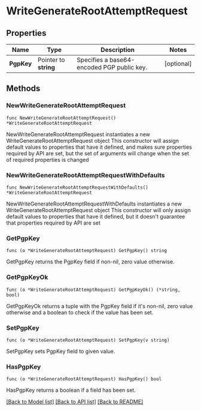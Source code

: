 # WriteGenerateRootAttemptRequest


## Properties

Name | Type | Description | Notes
------------ | ------------- | ------------- | -------------
**PgpKey** | Pointer to **string** | Specifies a base64-encoded PGP public key. | [optional] 



## Methods


### NewWriteGenerateRootAttemptRequest

`func NewWriteGenerateRootAttemptRequest() *WriteGenerateRootAttemptRequest`

NewWriteGenerateRootAttemptRequest instantiates a new WriteGenerateRootAttemptRequest object
This constructor will assign default values to properties that have it defined,
and makes sure properties required by API are set, but the set of arguments
will change when the set of required properties is changed

### NewWriteGenerateRootAttemptRequestWithDefaults

`func NewWriteGenerateRootAttemptRequestWithDefaults() *WriteGenerateRootAttemptRequest`

NewWriteGenerateRootAttemptRequestWithDefaults instantiates a new WriteGenerateRootAttemptRequest object
This constructor will only assign default values to properties that have it defined,
but it doesn't guarantee that properties required by API are set


### GetPgpKey

`func (o *WriteGenerateRootAttemptRequest) GetPgpKey() string`

GetPgpKey returns the PgpKey field if non-nil, zero value otherwise.

### GetPgpKeyOk

`func (o *WriteGenerateRootAttemptRequest) GetPgpKeyOk() (*string, bool)`

GetPgpKeyOk returns a tuple with the PgpKey field if it's non-nil, zero value otherwise
and a boolean to check if the value has been set.

### SetPgpKey

`func (o *WriteGenerateRootAttemptRequest) SetPgpKey(v string)`

SetPgpKey sets PgpKey field to given value.


### HasPgpKey

`func (o *WriteGenerateRootAttemptRequest) HasPgpKey() bool`

HasPgpKey returns a boolean if a field has been set.









[[Back to Model list]](../README.md#documentation-for-models) [[Back to API list]](../README.md#documentation-for-api-endpoints) [[Back to README]](../README.md)


